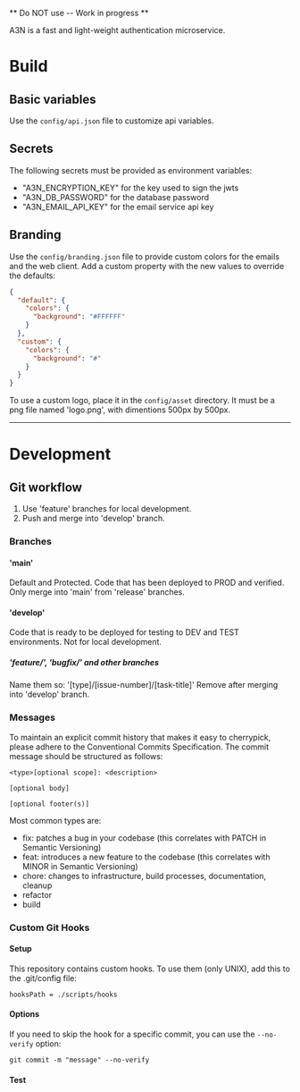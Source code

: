 ** Do NOT use -- Work in progress **

A3N is a fast and light-weight authentication microservice.

# Build
## Basic variables
Use the `config/api.json` file to customize api variables.

## Secrets
The following secrets must be provided as environment variables:
- "A3N_ENCRYPTION_KEY" for the key used to sign the jwts
- "A3N_DB_PASSWORD" for the database password
- "A3N_EMAIL_API_KEY" for the email service api key

## Branding
Use the `config/branding.json` file to provide custom colors for the emails and the web client. Add a custom property with the new values to override the defaults:
```json
{
  "default": {
    "colors": {
      "background": "#FFFFFF"
    }
  },
  "custom": {
    "colors": {
      "background": "#"
    }
  }
}
```
To use a custom logo, place it in the `config/asset` directory. It must be a png file named 'logo.png', with dimentions 500px by 500px.

---
# Development
## Git workflow
1. Use 'feature' branches for local development.
2. Push and merge into 'develop' branch.

### Branches
#### 'main'
Default and Protected.
Code that has been deployed to PROD and verified.
Only merge into 'main' from 'release' branches. 
#### 'develop'
Code that is ready to be deployed for testing to DEV and TEST environments. Not for local development.
##### 'feature/', 'bugfix/' and other branches
Name them so: '[type]/[issue-number]/[task-title]'
Remove after merging into 'develop' branch.

### Messages
To maintain an explicit commit history that makes it easy to cherrypick, please adhere to  the Conventional Commits Specification. The commit message should be structured as follows:
```
<type>[optional scope]: <description>

[optional body]

[optional footer(s)]
```
Most common types are:
- fix: patches a bug in your codebase (this correlates with PATCH in Semantic Versioning)
- feat: introduces a new feature to the codebase (this correlates with MINOR in Semantic Versioning)
- chore: changes to infrastructure, build processes, documentation, cleanup
- refactor
- build

### Custom Git Hooks
#### Setup
This repository contains custom hooks. To use them (only UNIX), add this to the .git/config file:
```
hooksPath = ./scripts/hooks
```
#### Options
If you need to skip the hook for a specific commit, you can use the `--no-verify` option:
```
git commit -m "message" --no-verify
```
#### Test

